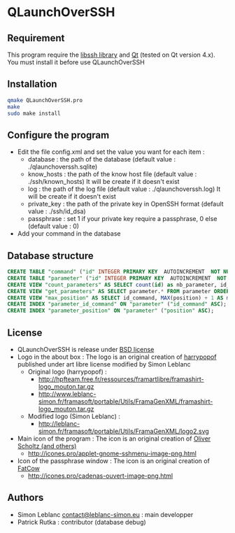 QLaunchOverSSH
==============

Requirement
-----------

This program require the [libssh library](http://www.libssh.org/) and [Qt](http://qt.digia.com/Product/) (tested on Qt version 4.x). You must install it before use QLaunchOverSSH


Installation
------------

```bash
qmake QLaunchOverSSH.pro
make
sudo make install
```

Configure the program
---------------------

* Edit the file config.xml and set the value you want for each item :
  * database : the path of the database (default value : ./qlaunchoverssh.sqlite)
  * know_hosts : the path of the know host file (default value : ./ssh/known_hosts) It will be create if it doesn't exist
  * log : the path of the log file (default value : ./qlaunchoverssh.log) It will be create if it doesn't exist
  * private_key : the path of the private key in OpenSSH format (default value : ./ssh/id_dsa)
  * passphrase : set 1 if your private key require a passphrase, 0 else (default value : 0)
* Add your command in the database

Database structure
------------------

```sql
CREATE TABLE "command" ("id" INTEGER PRIMARY KEY  AUTOINCREMENT  NOT NULL , "name" VARCHAR(255) NOT NULL , "server" VARCHAR(255) NOT NULL , "login" VARCHAR(255), "use_key" INTEGER NOT NULL , "command" VARCHAR(255) NOT NULL , "passwd" VARCHAR(255));
CREATE TABLE "parameter" ("id" INTEGER PRIMARY KEY  AUTOINCREMENT  NOT NULL , "name" VARCHAR(255) NOT NULL , "position" INTEGER NOT NULL , "id_command" INTEGER NOT NULL , "explain" TEXT, "required" INTEGER);
CREATE VIEW "count_parameters" AS SELECT count(id) as nb_parameter, id_command FROM parameter GROUP BY id_command;
CREATE VIEW "get_parameters" AS SELECT parameter.* FROM parameter ORDER BY position ASC;
CREATE VIEW "max_position" AS SELECT id_command, MAX(position) + 1 AS max FROM parameter GROUP BY id_command;
CREATE INDEX "parameter_id_command" ON "parameter" ("id_command" ASC);
CREATE INDEX "parameter_position" ON "parameter" ("position" ASC);
```

License
-------

* QLaunchOverSSH is release under [BSD license](http://opensource.org/licenses/BSD-3-Clause)
* Logo in the about box : The logo is an original creation of [harrypopof](http://hpfteam.free.fr/graphisme-libre/) published under art libre license modified by Simon Leblanc
  * Original logo (harrypopof) :
    * http://hpfteam.free.fr/ressources/framartlibre/framashirt-logo_mouton.tar.gz
    * http://www.leblanc-simon.fr/framasoft/portable/Utils/FramaGenXML/framashirt-logo_mouton.tar.gz
  * Modified logo (Simon Leblanc) :
    * http://leblanc-simon.fr/framasoft/portable/Utils/FramaGenXML/logo2.svg
* Main icon of the program : The icon is an original creation of [Oliver Scholtz (and others)](http://linux.softpedia.com/developer/Oliver-Scholtz-93.html)
   * http://icones.pro/applet-gnome-sshmenu-image-png.html
* Icon of the passphrase window : The icon is an original creation of [FatCow](http://www.fatcow.com/free-icons/)
   * http://icones.pro/cadenas-ouvert-image-png.html

Authors
-------

* Simon Leblanc <contact@leblanc-simon.eu> : main developper
* Patrick Rutka : contributor (database debug)
